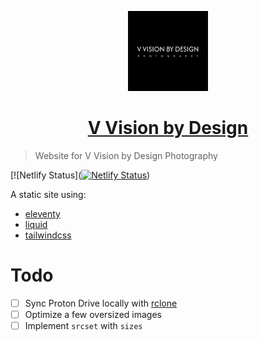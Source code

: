 <p align="center">
  <a href="https://vvisionbydesign.netlify.app">
    <img src="./public/icon192.png" height="128">
    <h1 align="center">V Vision by Design</h1>
  </a>
</p>

> Website for V Vision by Design Photography

[![Netlify Status]([![Netlify Status](https://api.netlify.com/api/v1/badges/0c6d6de6-87c3-430d-b815-b686bbd430b3/deploy-status)](https://app.netlify.com/sites/vvisionbydesign/deploys))

A static site using:

- [eleventy](https://www.11ty.dev/)
- [liquid](https://shopify.github.io/liquid/)
- [tailwindcss](https://tailwindcss.com/)

# Todo

- [ ] Sync Proton Drive locally with [rclone](https://rclone.org/protondrive/)
- [ ] Optimize a few oversized images
- [ ] Implement `srcset` with `sizes`

